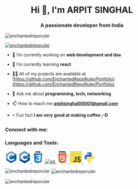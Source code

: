 <h1 align="center">Hi 👋, I'm ARPIT SINGHAL</h1>
<h3 align="center">A passionate developer from India</h3>

<p align="left"> <img src="https://komarev.com/ghpvc/?username=enchantedreporuler&label=Profile%20views&color=0e75b6&style=flat" alt="enchantedreporuler" /> </p>

<p align="left"> <a href="https://github.com/ryo-ma/github-profile-trophy"><img src="https://github-profile-trophy.vercel.app/?username=enchantedreporuler" alt="enchantedreporuler" /></a> </p>

- 🔭 I’m currently working on **web development and dsa**

- 🌱 I’m currently learning **react**

- 👨‍💻 All of my projects are available at [https://github.com/EnchantedRepoRuler/Portfolio](https://github.com/EnchantedRepoRuler/Portfolio)

- 💬 Ask me about **programming, tech, networking**

- 📫 How to reach me **arpitsinghal00001@gmail.com**

- ⚡ Fun fact **I am very good at making coffee ;-D**

<h3 align="left">Connect with me:</h3>
<p align="left">
</p>

<h3 align="left">Languages and Tools:</h3>
<p align="left"> <a href="https://www.cprogramming.com/" target="_blank" rel="noreferrer"> <img src="https://raw.githubusercontent.com/devicons/devicon/master/icons/c/c-original.svg" alt="c" width="40" height="40"/> </a> <a href="https://www.w3schools.com/cpp/" target="_blank" rel="noreferrer"> <img src="https://raw.githubusercontent.com/devicons/devicon/master/icons/cplusplus/cplusplus-original.svg" alt="cplusplus" width="40" height="40"/> </a> <a href="https://www.w3schools.com/css/" target="_blank" rel="noreferrer"> <img src="https://raw.githubusercontent.com/devicons/devicon/master/icons/css3/css3-original-wordmark.svg" alt="css3" width="40" height="40"/> </a> <a href="https://git-scm.com/" target="_blank" rel="noreferrer"> <img src="https://www.vectorlogo.zone/logos/git-scm/git-scm-icon.svg" alt="git" width="40" height="40"/> </a> <a href="https://www.w3.org/html/" target="_blank" rel="noreferrer"> <img src="https://raw.githubusercontent.com/devicons/devicon/master/icons/html5/html5-original-wordmark.svg" alt="html5" width="40" height="40"/> </a> <a href="https://developer.mozilla.org/en-US/docs/Web/JavaScript" target="_blank" rel="noreferrer"> <img src="https://raw.githubusercontent.com/devicons/devicon/master/icons/javascript/javascript-original.svg" alt="javascript" width="40" height="40"/> </a> <a href="https://www.python.org" target="_blank" rel="noreferrer"> <img src="https://raw.githubusercontent.com/devicons/devicon/master/icons/python/python-original.svg" alt="python" width="40" height="40"/> </a> </p>

<p><img align="left" src="https://github-readme-stats.vercel.app/api/top-langs?username=enchantedreporuler&show_icons=true&locale=en&layout=compact" alt="enchantedreporuler" /></p>

<p>&nbsp;<img align="center" src="https://github-readme-stats.vercel.app/api?username=enchantedreporuler&show_icons=true&locale=en" alt="enchantedreporuler" /></p>

<p><img align="center" src="https://github-readme-streak-stats.herokuapp.com/?user=enchantedreporuler&" alt="enchantedreporuler" /></p>

